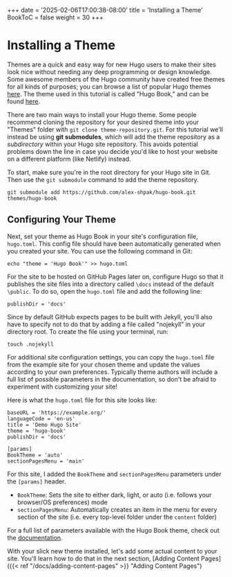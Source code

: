 +++
date = '2025-02-06T17:00:38-08:00'
title = 'Installing a Theme'
BookToC = false
weight = 30
+++
# Installing a Theme

Themes are a quick and easy way for new Hugo users to make their sites look nice without needing any deep programming or design knowledge. Some awesome members of the Hugo community have created free themes for all kinds of purposes; you can browse a list of popular Hugo themes [here](https://themes.gohugo.io/). The theme used in this tutorial is called "Hugo Book," and can be found [here](https://github.com/alex-shpak/hugo-book).

There are two main ways to install your Hugo theme. Some people recommend cloning the repository for your desired theme into your "Themes" folder with `git clone theme-repository.git`. For this tutorial we'll instead be using **git submodules**, which will add the theme repository as a _subdirectory_ within your Hugo site repository. This avoids potential problems down the line in case you decide you'd like to host your website on a different platform (like Netlify) instead.

To start, make sure you're in the root directory for your Hugo site in Git. Then use the `git submodule` command to add the theme repository.

```pseudo
git submodule add https://github.com/alex-shpak/hugo-book.git themes/hugo-book
```

## Configuring Your Theme

Next, set your theme as Hugo Book in your site's configuration file, `hugo.toml`. This config file should have been automatically generated when you created your site. You can use the following command in Git:

```pseudo
echo "theme = 'Hugo Book'" >> hugo.toml
```

For the site to be hosted on GitHub Pages later on, configure Hugo so that it publishes the site files into a directory called `\docs` instead of the default `\public`. To do so, open the `hugo.toml` file and add the following line:

```pseudo
publishDir = 'docs'
```

Since by default GitHub expects pages to be built with Jekyll, you'll also have to specify not to do that by adding a file called "nojekyll" in your directory root. To create the file using your terminal, run:

```pseudo
touch .nojekyll
```

For additional site configuration settings, you can copy the `hugo.toml` file from the example site for your chosen theme and update the values according to your own preferences. Typically theme authors will include a full list of possible parameters in the documentation, so don't be afraid to experiment with customizing your site!

Here is what the `hugo.toml` file for this site looks like:

```pseudo
baseURL = 'https://example.org/'
languageCode = 'en-us'
title = 'Demo Hugo Site'
theme = 'hugo-book'
publishDir = 'docs'

[params]
BookTheme = 'auto'
sectionPagesMenu = 'main'
```

For this site, I added the `BookTheme` and `sectionPagesMenu` parameters under the `[params]` header.

* `BookTheme`: Sets the site to either dark, light, or auto (i.e. follows your browser/OS preferences) mode
* `sectionPagesMenu`: Automatically creates an item in the menu for every section of the site (i.e. every top-level folder under the `content` folder)

For a full list of parameters available with the Hugo Book theme, check out the [documentation](https://github.com/alex-shpak/hugo-book/tree/master?tab=readme-ov-file#configuration).

With your slick new theme installed, let's add some actual content to your site. You'll learn how to do that in the next section, [Adding Content Pages]({{< ref "/docs/adding-content-pages" >}} "Adding Content Pages")